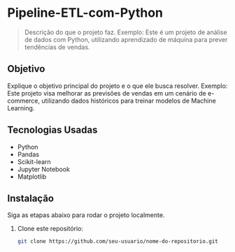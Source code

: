 # Pipeline-ETL-com-Python 

> Descrição do que o projeto faz. Exemplo: Este é um projeto de análise de dados com Python, utilizando aprendizado de máquina para prever tendências de vendas.

## Objetivo

Explique o objetivo principal do projeto e o que ele busca resolver. Exemplo: Este projeto visa melhorar as previsões de vendas em um cenário de e-commerce, utilizando dados históricos para treinar modelos de Machine Learning.

## Tecnologias Usadas

- Python
- Pandas
- Scikit-learn
- Jupyter Notebook
- Matplotlib

## Instalação

Siga as etapas abaixo para rodar o projeto localmente.

1. Clone este repositório:
   ```bash
   git clone https://github.com/seu-usuario/nome-do-repositorio.git
